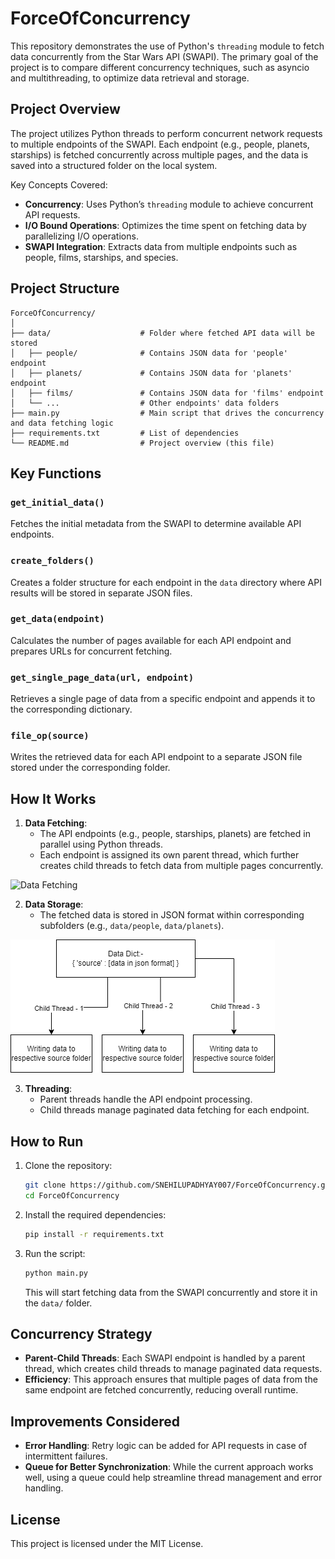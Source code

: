 
# ForceOfConcurrency

This repository demonstrates the use of Python's `threading` module to fetch data concurrently from the Star Wars API (SWAPI). The primary goal of the project is to compare different concurrency techniques, such as asyncio and multithreading, to optimize data retrieval and storage.

## Project Overview

The project utilizes Python threads to perform concurrent network requests to multiple endpoints of the SWAPI. Each endpoint (e.g., people, planets, starships) is fetched concurrently across multiple pages, and the data is saved into a structured folder on the local system.

Key Concepts Covered:
- **Concurrency**: Uses Python’s `threading` module to achieve concurrent API requests.
- **I/O Bound Operations**: Optimizes the time spent on fetching data by parallelizing I/O operations.
- **SWAPI Integration**: Extracts data from multiple endpoints such as people, films, starships, and species.

## Project Structure

```
ForceOfConcurrency/
│
├── data/                    # Folder where fetched API data will be stored
│   ├── people/              # Contains JSON data for 'people' endpoint
│   ├── planets/             # Contains JSON data for 'planets' endpoint
│   ├── films/               # Contains JSON data for 'films' endpoint
│   └── ...                  # Other endpoints' data folders
├── main.py                  # Main script that drives the concurrency and data fetching logic
├── requirements.txt         # List of dependencies
└── README.md                # Project overview (this file)
```

## Key Functions

### `get_initial_data()`
Fetches the initial metadata from the SWAPI to determine available API endpoints.

### `create_folders()`
Creates a folder structure for each endpoint in the `data` directory where API results will be stored in separate JSON files.

### `get_data(endpoint)`
Calculates the number of pages available for each API endpoint and prepares URLs for concurrent fetching.

### `get_single_page_data(url, endpoint)`
Retrieves a single page of data from a specific endpoint and appends it to the corresponding dictionary.

### `file_op(source)`
Writes the retrieved data for each API endpoint to a separate JSON file stored under the corresponding folder.

## How It Works

1. **Data Fetching**: 
    - The API endpoints (e.g., people, starships, planets) are fetched in parallel using Python threads.
    - Each endpoint is assigned its own parent thread, which further creates child threads to fetch data from multiple pages concurrently.

![Data Fetching](./Multithread.png)

2. **Data Storage**: 
    - The fetched data is stored in JSON format within corresponding subfolders (e.g., `data/people`, `data/planets`).

![Data Storage](./Data_writing.png)
    
3. **Threading**:
    - Parent threads handle the API endpoint processing.
    - Child threads manage paginated data fetching for each endpoint.

## How to Run

1. Clone the repository:
    ```bash
    git clone https://github.com/SNEHILUPADHYAY007/ForceOfConcurrency.git
    cd ForceOfConcurrency
    ```

2. Install the required dependencies:
    ```bash
    pip install -r requirements.txt
    ```

3. Run the script:
    ```bash
    python main.py
    ```

   This will start fetching data from the SWAPI concurrently and store it in the `data/` folder.

## Concurrency Strategy

- **Parent-Child Threads**: Each SWAPI endpoint is handled by a parent thread, which creates child threads to manage paginated data requests.
- **Efficiency**: This approach ensures that multiple pages of data from the same endpoint are fetched concurrently, reducing overall runtime.
  
## Improvements Considered
- **Error Handling**: Retry logic can be added for API requests in case of intermittent failures.
- **Queue for Better Synchronization**: While the current approach works well, using a queue could help streamline thread management and error handling.

## License

This project is licensed under the MIT License.
